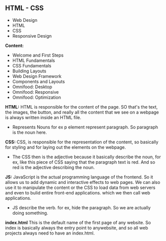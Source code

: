 ## HTML - CSS

- Web Design
- HTML
- CSS
- Responsive Design

**Content:**

- Welcome and First Steps
- HTML Fundamentals
- CSS Fundamentals
- Building Layouts
- Web Design Framework
- Components and Layouts
- Omnifood: Desktop
- Omnifood: Responsive
- Omnifood: Optimization

**HTML:** HTML is responsible for the content of the page. SO that's the text, the images, the button, and really all the
content that we see on a webpage is always written inside an HTML file.

- Represents Nouns for ex p element represent paragraph. So paragraph is the noun here.

**CSS:** CSS, is responsible for the representation of the content, so basically for styling and for laying out the elements
on the webpage.

- The CSS then is the adjective because it basically describe the noun, for ex, like this piece of CSS saying that the
  paragraph text is red. And so red is the adjective describing the noun.

**JS:** JavaScript is the actual programming language of the frontend. So it allows us to add dynamic and interactive effects
to web pages. We can also use it to manipulate the content or the CSS to load data from web servers and even to bulid entire
front-end applications. which we then call web applications.

- JS describe the verb. for ex, hide the paragraph. So we are actually doing something.

**index.html** This is the default name of the first page of any website. So index is basically always the entry point to
anywebsite, and so all web projects always need to have an index.html.
